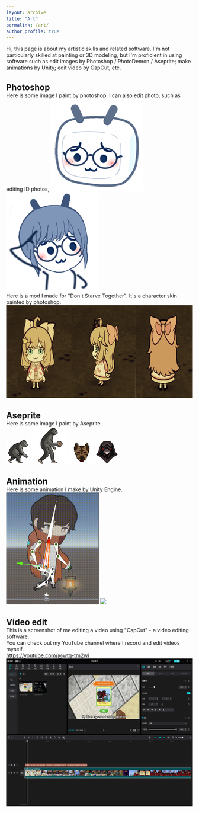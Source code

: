 ```yaml
---
layout: archive
title: "Art"
permalink: /art/
author_profile: true
---
```

Hi, this page is about my artistic skills and related software. I'm not particularly skilled at painting or 3D modeling, but I'm proficient in using software such as edit images by Photoshop / PhotoDemon / Aseprite; make animations by Unity; edit video by CapCut, etc.

<!-- 1.Photoshop -->
<br/><span style="font-weight: bold; font-size: 1.6em;">Photoshop</span><br/>
Here is some image I paint by photoshop. I can also edit photo, such as editing ID photos, 
<img src="/images/ART_1.png" style="width: 250px; height: auto;">
<img src="/images/ART_2.png" style="width: 250px; height: auto;">
<br/>
Here is a mod I made for "Don't Starve Together". It's a character skin painted by photoshop. 
<img src="/images/ART_3.png" style="width: auto; height: 250px;">
<!-- 2.Aseprite -->
<br/><span style="font-weight: bold; font-size: 1.6em;">Aseprite</span><br/>
Here is some image I paint by Aseprite.
<br/>
<img src="/images/ASEPRITE_1.png">
<img src="/images/ASEPRITE_2.png">
<img src="/images/ASEPRITE_3.png">
<img src="/images/ASEPRITE_4.png">
<!-- 3.Animation -->
<br/><span style="font-weight: bold; font-size: 1.6em;">Animation</span><br/>
Here is some animation I make by Unity Engine.
<br/>
<img src="/images/ANIM_1.gif" style="width: 250px; height: auto;">
<img src="/images/ANIM_2.gif" style="width: 250px; height: auto;">
<!-- 4.Video edit -->
<br/><span style="font-weight: bold; font-size: 1.6em;">Video edit</span><br/>
This is a screenshot of me editing a video using "CapCut" - a video editing software.
<br/>You can check out my YouTube channel where I record and edit videos myself.
<br/><a href=" https://youtube.com/@wtq-tm2wi " target="_blank"><u>https://youtube.com/@wtq-tm2wi</u></a>
<br/>
<img src="/images/VIDEO_1.png" style="width: auto; height: 400px;">